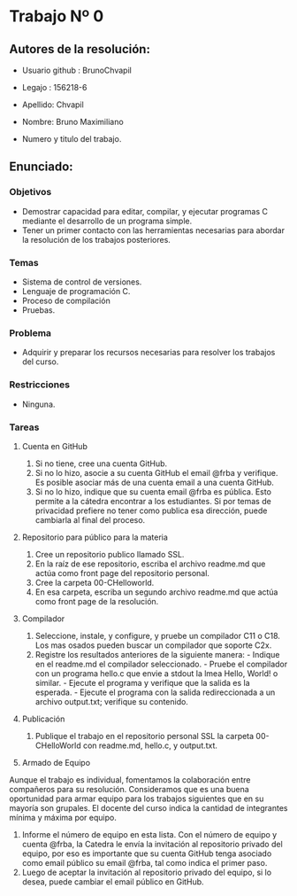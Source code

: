 # Trabajo Nº 0

## Autores de la resolución:

- Usuario github : BrunoChvapil

- Legajo : 156218-6

- Apellido: Chvapil

- Nombre: Bruno Maximiliano

- Numero y titulo del trabajo.

## Enunciado:

### Objetivos

- Demostrar capacidad para editar, compilar, y ejecutar programas C mediante el desarrollo de un programa simple.
- Tener un primer contacto con las herramientas necesarias para abordar la resolución de los trabajos posteriores.

### Temas
- Sistema de control de versiones.
- Lenguaje de programación C.
- Proceso de compilación
- Pruebas.

### Problema

- Adquirir y preparar los recursos necesarias para resolver los trabajos del curso.

### Restricciones

- Ninguna.

### Tareas

1. Cuenta en GitHub
    1. Si no tiene, cree una cuenta GitHub. 
    2. Si no lo hizo, asocie a su cuenta GitHub el email @frba y verifique. Es posible asociar más de una cuenta email a una cuenta GitHub.
    3. Si no lo hizo, indique que su cuenta email @frba es pública. Esto permite a la cátedra encontrar a los estudiantes. Si por temas de privacidad prefiere no              tener como publica esa dirección, puede cambiarla al final del proceso.

2. Repositorio para público para la materia
    1. Cree un repositorio publico llamado SSL.
    2. En la raíz de ese repositorio, escriba el archivo readme.md que actúa como front page del repositorio personal.
    3. Cree la carpeta 00-CHelloworld.
    4. En esa carpeta, escriba un segundo archivo readme.md que actúa como front page de la resolución.

3. Compilador
    1. Seleccione, instale, y configure, y pruebe un compilador C11 o C18. Los mas osados pueden buscar un compilador que soporte C2x.
    2. Registre los resultados anteriores de la siguiente manera:
            - Indique en el readme.md el compilador seleccionado.
            - Pruebe el compilador con un programa hello.c que envie a stdout la lmea Hello, World! o similar.
            - Ejecute el programa y verifique que la salida es la esperada. 
            - Ejecute el programa con la salida redireccionada a un archivo output.txt; verifique su contenido.

4.	Publicación
    1. Publique el trabajo en el repositorio personal SSL la carpeta 00- CHelloWorld con readme.md, hello.c, y output.txt.

5. Armado de Equipo

Aunque el trabajo es individual, fomentamos la colaboración entre compañeros para su resolución. Consideramos que es una buena oportunidad para armar equipo           para los trabajos siguientes que en su mayoría son grupales. El docente del curso indica la cantidad de integrantes mínima y máxima por equipo.
1. Informe el número de equipo en esta lista.
Con el número de equipo y cuenta @frba, la Catedra le envía la invitación al repositorio privado del equipo, por eso es importante que su cuenta GitHub                 tenga asociado como email público su email @frba, tal como indica el primer paso.
2. Luego de aceptar la invitación al repositorio privado del equipo, si lo desea, puede cambiar el email público en GitHub.
